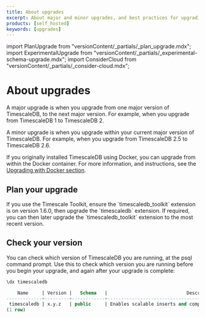 ```yaml
---
title: About upgrades
excerpt: About major and minor upgrades, and best practices for upgrading
products: [self_hosted]
keywords: [upgrades]
---
```


import PlanUpgrade from "versionContent/_partials/_plan_upgrade.mdx";
import ExperimentalUpgrade from "versionContent/_partials/_experimental-schema-upgrade.mdx";
import ConsiderCloud from "versionContent/_partials/_consider-cloud.mdx";

# About upgrades

A major upgrade is when you upgrade from one major version of TimescaleDB, to
the next major version. For example, when you upgrade from TimescaleDB&nbsp;1
to TimescaleDB&nbsp;2.

A minor upgrade is when you upgrade within your current major version of
TimescaleDB. For example, when you upgrade from TimescaleDB&nbsp;2.5 to
TimescaleDB&nbsp;2.6.

If you originally installed TimescaleDB using Docker, you can upgrade from
within the Docker container. For more information, and instructions, see the
[Upgrading with Docker section][upgrade-docker].

<ExperimentalUpgrade />

<ConsiderCloud />

## Plan your upgrade

<PlanUpgrade />

<Highlight type="note">
If you use the Timescale Toolkit, ensure the `timescaledb_toolkit` extension is on
version 1.6.0, then upgrade the `timescaledb` extension. If required, you
can then later upgrade the `timescaledb_toolkit` extension to the most
recent version.
</Highlight>

## Check your version

You can check which version of TimescaleDB you are running, at the psql command
prompt. Use this to check which version you are running before you begin your
upgrade, and again after your upgrade is complete:

```sql
\dx timescaledb

    Name     | Version |   Schema   |                             Description
-------------+---------+------------+---------------------------------------------------------------------
 timescaledb | x.y.z   | public     | Enables scalable inserts and complex queries for time-series data
(1 row)
```

[upgrade-docker]: /self-hosted/:currentVersion:/upgrades/upgrade-docker/

